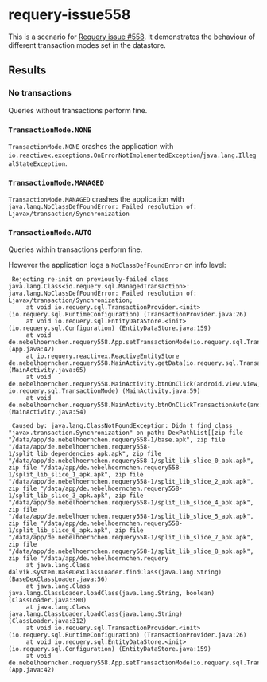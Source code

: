# requery-issue558

This is a scenario for [Requery issue #558](https://github.com/requery/requery/issues/558). It demonstrates the behaviour of different transaction modes set in the datastore.

## Results

### No transactions

Queries without transactions perform fine.

### `TransactionMode.NONE`

`TransactionMode.NONE` crashes the application with `io.reactivex.exceptions.OnErrorNotImplementedException`/`java.lang.IllegalStateException`.

### `TransactionMode.MANAGED`

`TransactionMode.MANAGED` crashes the application with `java.lang.NoClassDefFoundError: Failed resolution of: Ljavax/transaction/Synchronization`

### `TransactionMode.AUTO`

Queries within transactions perform fine.

However the application logs a `NoClassDefFoundError` on info level:

```
 Rejecting re-init on previously-failed class java.lang.Class<io.requery.sql.ManagedTransaction>: java.lang.NoClassDefFoundError: Failed resolution of: Ljavax/transaction/Synchronization;
     at void io.requery.sql.TransactionProvider.<init>(io.requery.sql.RuntimeConfiguration) (TransactionProvider.java:26)
     at void io.requery.sql.EntityDataStore.<init>(io.requery.sql.Configuration) (EntityDataStore.java:159)
     at void de.nebelhoernchen.requery558.App.setTransactionMode(io.requery.sql.TransactionMode) (App.java:42)
     at io.requery.reactivex.ReactiveEntityStore de.nebelhoernchen.requery558.MainActivity.getData(io.requery.sql.TransactionMode) (MainActivity.java:65)
     at void de.nebelhoernchen.requery558.MainActivity.btnOnClick(android.view.View, io.requery.sql.TransactionMode) (MainActivity.java:59)
     at void de.nebelhoernchen.requery558.MainActivity.btnOnClickTransactionAuto(android.view.View) (MainActivity.java:54)

 Caused by: java.lang.ClassNotFoundException: Didn't find class "javax.transaction.Synchronization" on path: DexPathList[[zip file "/data/app/de.nebelhoernchen.requery558-1/base.apk", zip file
"/data/app/de.nebelhoernchen.requery558-1/split_lib_dependencies_apk.apk", zip file "/data/app/de.nebelhoernchen.requery558-1/split_lib_slice_0_apk.apk", zip file "/data/app/de.nebelhoernchen.requery558-1/split_lib_slice_1_apk.apk", zip file
"/data/app/de.nebelhoernchen.requery558-1/split_lib_slice_2_apk.apk", zip file "/data/app/de.nebelhoernchen.requery558-1/split_lib_slice_3_apk.apk", zip file "/data/app/de.nebelhoernchen.requery558-1/split_lib_slice_4_apk.apk", zip file
"/data/app/de.nebelhoernchen.requery558-1/split_lib_slice_5_apk.apk", zip file "/data/app/de.nebelhoernchen.requery558-1/split_lib_slice_6_apk.apk", zip file "/data/app/de.nebelhoernchen.requery558-1/split_lib_slice_7_apk.apk", zip file
"/data/app/de.nebelhoernchen.requery558-1/split_lib_slice_8_apk.apk", zip file "/data/app/de.nebelhoernchen.requery
     at java.lang.Class dalvik.system.BaseDexClassLoader.findClass(java.lang.String) (BaseDexClassLoader.java:56)
     at java.lang.Class java.lang.ClassLoader.loadClass(java.lang.String, boolean) (ClassLoader.java:380)
     at java.lang.Class java.lang.ClassLoader.loadClass(java.lang.String) (ClassLoader.java:312)
     at void io.requery.sql.TransactionProvider.<init>(io.requery.sql.RuntimeConfiguration) (TransactionProvider.java:26)
     at void io.requery.sql.EntityDataStore.<init>(io.requery.sql.Configuration) (EntityDataStore.java:159)   
     at void de.nebelhoernchen.requery558.App.setTransactionMode(io.requery.sql.TransactionMode) (App.java:42)
```

